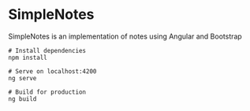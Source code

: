 # SimpleNotes
SimpleNotes is an implementation of notes using Angular and Bootstrap

```
# Install dependencies
npm install

# Serve on localhost:4200
ng serve

# Build for production
ng build
```
